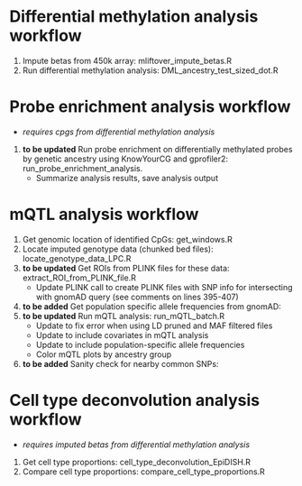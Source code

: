 # Differential methylation analysis workflow
1) Impute betas from 450k array: mliftover_impute_betas.R
1) Run differential methylation analysis: DML_ancestry_test_sized_dot.R

# Probe enrichment analysis workflow
 - *requires cpgs from differential methylation analysis*
1) **to be updated** Run probe enrichment on differentially methylated probes by genetic ancestry using KnowYourCG and gprofiler2: run_probe_enrichment_analysis.
     - Summarize analysis results, save analysis output

# mQTL analysis workflow
1) Get genomic location of identified CpGs: get_windows.R
2) Locate imputed genotype data (chunked bed files): locate_genotype_data_LPC.R
3) **to be updated** Get ROIs from PLINK files for these data: extract_ROI_from_PLINK_file.R
     - Update PLINK call to create PLINK files with SNP info for intersecting with gnomAD query (see comments on lines 395-407)
4) **to be added** Get population specific allele frequencies from gnomAD: 
5) **to be updated** Run mQTL analysis: run_mQTL_batch.R
     - Update to fix error when using LD pruned and MAF filtered files
     - Update to include covariates in mQTL analysis
     - Update to include population-specific allele frequencies
     - Color mQTL plots by ancestry group
6) **to be added** Sanity check for nearby common SNPs: 

# Cell type deconvolution analysis workflow
- *requires imputed betas from differential methylation analysis*
1) Get cell type proportions: cell_type_deconvolution_EpiDISH.R
2) Compare cell type proportions: compare_cell_type_proportions.R
